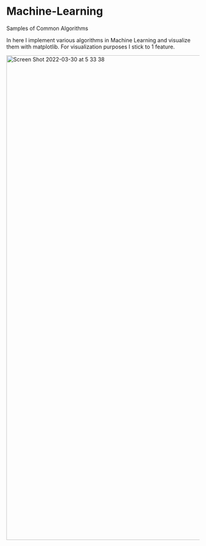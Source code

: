 # Machine-Learning
Samples of Common Algorithms

In here I implement various algorithms in Machine Learning and visualize them with matplotlib.
For visualization purposes I stick to 1 feature.

<img width="1264" alt="Screen Shot 2022-03-30 at 5 33 38" src="https://user-images.githubusercontent.com/89398401/160710056-c04c1669-ac62-49a6-b4d3-7c275586aafe.png">

